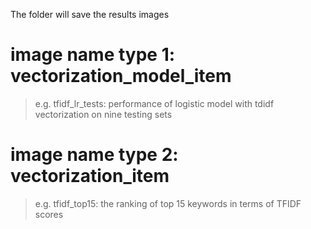 The folder will save the results images

# image name type 1: vectorization_model_item

> e.g. tfidf_lr_tests: performance of logistic model with tdidf vectorization on nine testing sets

# image name type 2: vectorization_item

>e.g. tfidf_top15: the ranking of top 15 keywords in terms of TFIDF scores
